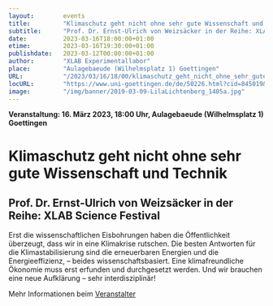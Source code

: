 ```yaml
---
layout:        events
title:         "Klimaschutz geht nicht ohne sehr gute Wissenschaft und Technik"
subtitle:      "Prof. Dr. Ernst-Ulrich von Weizsäcker in der Reihe: XLAB Science Festival"
date:          2023-03-16T18:00:00+01:00
etime:         2023-03-16T19:30:00+01:00
publishdate:   2023-03-12T00:00:00+01:00
author:        "XLAB Experimentallabor"
place:         "Aulagebaeude (Wilhelmsplatz 1) Goettingen"
URL:           "/2023/03/16/18/00/klimaschutz_geht_nicht_ohne_sehr_gute_wissenschaft_und_technik"
locURL:        "https://www.uni-goettingen.de/de/50226.html?cid=845019&date=2023-03-16"
image:         "/img/banner/2019-03-09-LilaLichtenberg_1405a.jpg"
---
```


**Veranstaltung: 16. März 2023, 18:00 Uhr, Aulagebaeude (Wilhelmsplatz 1) Goettingen**

Klimaschutz geht nicht ohne sehr gute Wissenschaft und Technik
===========

Prof. Dr. Ernst-Ulrich von Weizsäcker in der Reihe: XLAB Science Festival
-----------
Erst die wissenschaftlichen Eisbohrungen haben die Öffentlichkeit überzeugt, dass wir in eine Klimakrise rutschen. Die besten Antworten für die Klimastabilisierung sind die erneuerbaren Energien und die Energieeffizienz, – beides wissenschaftsbasiert. Eine klimafreundliche Ökonomie muss erst erfunden und durchgesetzt werden. Und wir brauchen eine neue Aufklärung – sehr interdisziplinär!

Mehr Informationen beim [Veranstalter](https://www.uni-goettingen.de/de/50226.html?cid=845019&date=2023-03-16)
